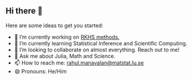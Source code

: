 ## Hi there 👋

Here are some ideas to get you started:

- 🔭 I’m currently working on [RKHS methods.](https://github.com/RKHS-Lab)
- 🌱 I’m currently learning Statistical Inference and Scientific Computing.
- 👯 I’m looking to collaborate on almost everything. Reach out to me!
- 💬 Ask me about Julia, Math and Science.
- 📫 How to reach me: rahul.manavalan@matstat.lu.se
- 😄 Pronouns: He/Him

